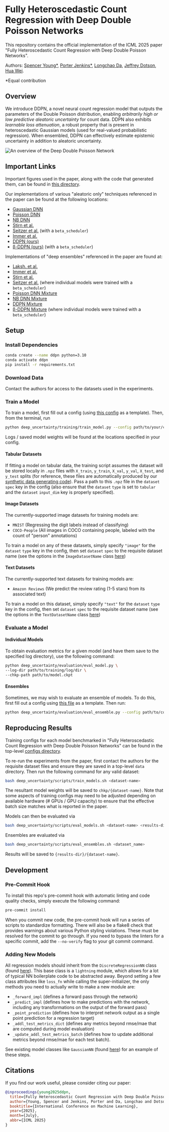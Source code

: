 # Fully Heteroscedastic Count Regression with Deep Double Poisson Networks

This repository contains the official implementation of the ICML 2025 paper "Fully Heteroscedastic Count Regression with Deep Double Poisson Networks".

Authors: [Spencer Young*](https://github.com/spencermyoung513), [Porter Jenkins*](https://science.byu.edu/directory/porter-jenkins), [Longchao Da](https://longchaoda.github.io/LongchaoHere/), [Jeffrey Dotson](https://fisher.osu.edu/people/dotson.83), [Hua Wei](https://search.asu.edu/profile/3095662).

\*Equal contribution

## Overview

We introduce DDPN, a novel neural count regression model that outputs the parameters of the Double Poisson distribution, enabling *arbitrarily high or low predictive aleatoric uncertainty* for count data. DDPN also exhibits *learnable loss attenuation*, a robust property that is present in heteroscedastic Gaussian models (used for real-valued probabilistic regression). When ensembled, DDPN can effectively estimate epistemic uncertainty in addition to aleatoric uncertainty.

![An overview of the Deep Double Poisson Network](deep_uncertainty/figures/artifacts/ddpn-fig.png)

## Important Links

Important figures used in the paper, along with the code that generated them, can be found in [this directory](deep_uncertainty/figures).

Our implementations of various "aleatoric only" techniques referenced in the paper can be found at the following locations:

- [Gaussian DNN](deep_uncertainty/models/gaussian_nn.py)
- [Poisson DNN](deep_uncertainty/models/poisson_nn.py)
- [NB DNN](deep_uncertainty/models/neg_binom_nn.py)
- [Stirn et al.](deep_uncertainty/models/faithful_gaussian_nn.py)
- [Seitzer et al.](deep_uncertainty/models/gaussian_nn.py) (with a `beta_scheduler`)
- [Immer et al.](deep_uncertainty/models/natural_gaussian_nn.py)
- [DDPN (ours)](deep_uncertainty/models/double_poisson_nn.py)
- [β-DDPN (ours)](deep_uncertainty/models/double_poisson_nn.py) (with a `beta_scheduler`)

Implementations of "deep ensembles" referenced in the paper are found at:

- [Laksh. et al.](deep_uncertainty/models/ensembles/gaussian_mixture_nn.py)
- [Immer et al.](deep_uncertainty/models/ensembles/natural_gaussian_mixture_nn.py)
- [Stirn et al.](deep_uncertainty/models/ensembles/faithful_gaussian_mixture_nn.py)
- [Seitzer et al.](deep_uncertainty/models/ensembles/gaussian_mixture_nn.py) (where individual models were trained with a `beta_scheduler`)
- [Poisson DNN Mixture](deep_uncertainty/models/ensembles/poisson_mixture_nn.py)
- [NB DNN Mixture](deep_uncertainty/models/ensembles/neg_binom_mixture_nn.py)
- [DDPN Mixture](deep_uncertainty/models/ensembles/double_poisson_mixture_nn.py)
- [β-DDPN Mixture](deep_uncertainty/models/ensembles/double_poisson_mixture_nn.py) (where individual models were trained with a `beta_scheduler`)

## Setup

### Install Dependencies

```bash
conda create --name ddpn python=3.10
conda activate ddpn
pip install -r requirements.txt
```

### Download Data

Contact the authors for access to the datasets used in the experiments.

### Train a Model

To train a model, first fill out a config (using [this config](deep_uncertainty/training/sample_train_config.yaml) as a template). Then, from the terminal, run

```bash
python deep_uncertainty/training/train_model.py --config path/to/your/config.yaml
```

Logs / saved model weights will be found at the locations specified in your config.

#### Tabular Datasets

If fitting a model on tabular data, the training script assumes the dataset will be stored locally in `.npz` files with `X_train`, `y_train`, `X_val`, `y_val`, `X_test`, and `y_test` splits (for reference, these files are automatically produced by our [synthetic data generating code](deep_uncertainty/data_generator.py)). Pass a path to this `.npz` file in the `dataset` `spec` key in the config (also ensure that the `dataset` `type` is set to `tabular` and the `dataset` `input_dim` key is properly specified).

#### Image Datasets

The currently-supported image datasets for training models are:

- `MNIST` (Regressing the digit labels instead of classifying)
- `COCO-People` (All images in COCO containing people, labeled with the count of "person" annotations)

To train a model on any of these datasets, simply specify `"image"` for the `dataset` `type` key in the config, then set `dataset` `spec` to the requisite dataset name (see the options in the `ImageDatasetName` class [here](deep_uncertainty/enums.py))

#### Text Datasets

The currently-supported text datasets for training models are:

- `Amazon Reviews` (We predict the review rating (1-5 stars) from its associated text)

To train a model on this dataset, simply specify `"text"` for the `dataset` `type` key in the config, then set `dataset` `spec` to the requisite dataset name (see the options in the `TextDatasetName` class [here](deep_uncertainty/enums.py))

### Evaluate a Model

#### Individual Models

To obtain evaluation metrics for a given model (and have them save to the specified log directory), use the following command:

```bash
python deep_uncertainty/evaluation/eval_model.py \
--log-dir path/to/training/log/dir \
--chkp-path path/to/model.ckpt
```

#### Ensembles

Sometimes, we may wish to evaluate an ensemble of models. To do this, first fill out a config using [this file](deep_uncertainty/evaluation/sample_ensemble_config.yaml) as a template. Then run:

```bash
python deep_uncertainty/evaluation/eval_ensemble.py --config path/to/config.yaml
```

## Reproducing Results

Training configs for each model benchmarked in "Fully Heteroscedastic Count Regression with Deep Double Poisson Networks" can be found in the top-level [configs directory](configs).

To re-run the experiments from the paper, first contact the authors for the requisite dataset files and ensure they are saved in a top-level `data` directory. Then run the following command for any valid dataset:

```bash
bash deep_uncertainty/scripts/train_models.sh <dataset-name>
```

The resultant model weights will be saved to `chkp/{dataset-name}`. Note that some aspects of training configs may need to be adjusted depending on available hardware (# GPUs / GPU capacity) to ensure that the effective batch size matches what is reported in the paper.

Models can then be evaluated via

```bash
bash deep_uncertainty/scripts/eval_models.sh <dataset-name> <results-dir>
```

Ensembles are evaluated via

```bash
bash deep_uncertainty/scripts/eval_ensembles.sh <dataset_name>
```

Results will be saved to `{results-dir}/{dataset-name}`.

## Development

### Pre-Commit Hook

To install this repo's pre-commit hook with automatic linting and code quality checks, simply execute the following command:

```bash
pre-commit install
```

When you commit new code, the pre-commit hook will run a series of scripts to standardize formatting. There will also be a flake8 check that provides warnings about various Python styling violations. These must be resolved for the commit to go through. If you need to bypass the linters for a specific commit, add the `--no-verify` flag to your git commit command.

### Adding New Models

All regression models should inherit from the `DiscreteRegressionNN` class (found [here](deep_uncertainty/models/discrete_regression_nn.py)). This base class is a `lightning` module, which allows for a lot of typical NN boilerplate code to be abstracted away. Beyond setting a few class attributes like `loss_fn` while calling the super-initializer, the only methods you need to actually write to make a new module are:

- `_forward_impl` (defines a forward pass through the network)
- `_predict_impl` (defines how to make predictions with the network, including any transformations on the output of the forward pass)
- `_point_prediction` (defines how to interpret network output as a single point prediction for a regression target)
- `_addl_test_metrics_dict` (defines any metrics beyond rmse/mae that are computed during model evaluation)
- `_update_addl_test_metrics_batch` (defines how to update additional metrics beyond rmse/mae for each test batch).

See existing model classes like `GaussianNN` (found [here](deep_uncertainty/models/gaussian_nn.py)) for an example of these steps.


## Citations

If you find our work useful, please consider citing our paper:

```bibtex
@inproceedings{young2025ddpn,
  title={Fully Heteroscedastic Count Regression with Deep Double Poisson Networks},
  author={Young, Spencer and Jenkins, Porter and Da, Longchao and Dotson, Jeffrey and Wei, Hua},
  booktitle={International Conference on Machine Learning},
  year={2025},
  month={July},
  abbr={ICML 2025}
}
```
